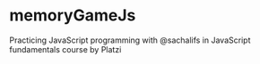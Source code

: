 # memoryGameJs
Practicing JavaScript programming with @sachalifs in JavaScript fundamentals course by Platzi
